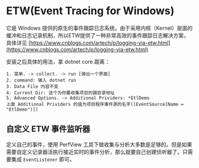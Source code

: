 # ETW(Event Tracing for Windows) 

它是 Windows 提供的原生的事件跟踪日志系统。由于采用内核（Kernel）层面的缓冲和日志记录机制，所以ETW提供了一种非常高效的事件跟踪日志解决方案，具体详见 [https://www.cnblogs.com/artech/p/logging-via-etw.html](https://www.cnblogs.com/artech/p/logging-via-etw.html)

安装之后具体的用法，拿 dotnet core 距离：

```
1. 菜单. -> collect. -> run [弹出一个界面]
2. command: 输入 dotnet run
3. Data File 内容不变
4. Current Dir: 这个为你要收集项目的跟目录地址
5. Advanced Options. -> Additional Prividers: *EtlDemo
上面 Additional Prividers 的值为项目程序事件源的名字([EventSource(Name = "EtlDemo")])
```

## 自定义 ETW 事件监听器

定义自己的事件，使用 PerfView 工具下做收集与分析大多数是足够的。但是如果需要自定义记录器活执行接近实时的事件分析，那么就要自己创建侦听器了。只需要集成 `EventListener` 即可。